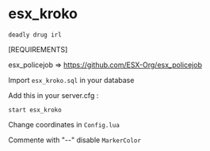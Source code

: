 # esx_kroko
``deadly drug irl``


[REQUIREMENTS]

esx_policejob => https://github.com/ESX-Org/esx_policejob


Import ``esx_kroko.sql`` in your database


Add this in your server.cfg :

``start esx_kroko``

Change coordinates in ``Config.lua``

Commente with "--" disable ``MarkerColor``